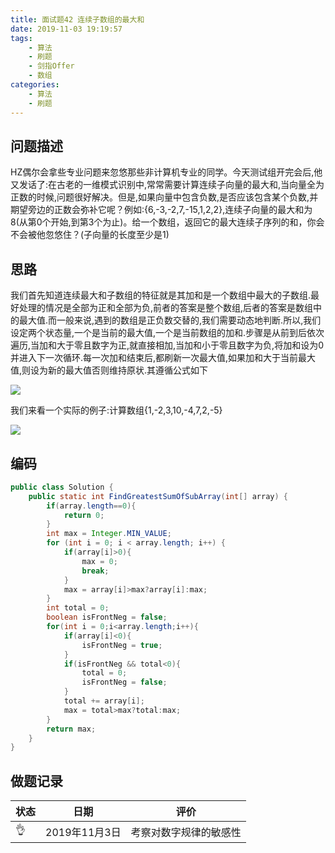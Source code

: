 ```yaml
---
title: 面试题42 连续子数组的最大和
date: 2019-11-03 19:19:57
tags:
	- 算法
	- 刷题
	- 剑指Offer
    - 数组
categories:
	- 算法
	- 刷题
---
```


## 问题描述

 HZ偶尔会拿些专业问题来忽悠那些非计算机专业的同学。今天测试组开完会后,他又发话了:在古老的一维模式识别中,常常需要计算连续子向量的最大和,当向量全为正数的时候,问题很好解决。但是,如果向量中包含负数,是否应该包含某个负数,并期望旁边的正数会弥补它呢？例如:{6,-3,-2,7,-15,1,2,2},连续子向量的最大和为8(从第0个开始,到第3个为止)。给一个数组，返回它的最大连续子序列的和，你会不会被他忽悠住？(子向量的长度至少是1) 

<!--more-->

## 思路

我们首先知道连续最大和子数组的特征就是其加和是一个数组中最大的子数组.最好处理的情况是全部为正和全部为负,前者的答案是整个数组,后者的答案是数组中的最大值.而一般来说,遇到的数组是正负数交替的,我们需要动态地判断.所以,我们设定两个状态量,一个是当前的最大值,一个是当前数组的加和.步骤是从前到后依次遍历,当加和大于零且数字为正,就直接相加,当加和小于零且数字为负,将加和设为0并进入下一次循环.每一次加和结束后,都刷新一次最大值,如果加和大于当前最大值,则设为新的最大值否则维持原状.其遵循公式如下

![](http://imageblog.boyn.top/201911031908_764.png)

我们来看一个实际的例子:计算数组{1,-2,3,10,-4,7,2,-5}

![](http://imageblog.boyn.top/201911031910_914.png)

## 编码

```java
public class Solution {
    public static int FindGreatestSumOfSubArray(int[] array) {
        if(array.length==0){
            return 0;
        }
        int max = Integer.MIN_VALUE;
        for (int i = 0; i < array.length; i++) {
            if(array[i]>0){
                max = 0;
                break;
            }
            max = array[i]>max?array[i]:max;
        }  
        int total = 0;
        boolean isFrontNeg = false;
        for(int i = 0;i<array.length;i++){
            if(array[i]<0){
                isFrontNeg = true;
            }
            if(isFrontNeg && total<0){
                total = 0;
                isFrontNeg = false;
            }
            total += array[i];
            max = total>max?total:max;
        }
        return max;
    }
}
```

## 做题记录



| 状态 | 日期          | 评价                   |
| ---- | ------------- | ---------------------- |
| 👌    | 2019年11月3日 | 考察对数字规律的敏感性 |